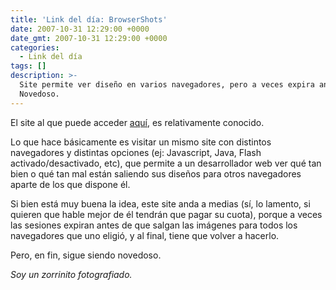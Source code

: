 ```yaml
---
title: 'Link del día: BrowserShots'
date: 2007-10-31 12:29:00 +0000
date_gmt: 2007-10-31 12:29:00 +0000
categories:
  - Link del día
tags: []
description: >-
  Site permite ver diseño en varios navegadores, pero a veces expira antes.
  Novedoso.
---
```



El site al que puede acceder [aquí](http://browsershots.org/), es relativamente conocido.

Lo que hace básicamente es visitar un mismo site con distintos navegadores y distintas opciones (ej: Javascript, Java, Flash activado/desactivado, etc), que permite a un desarrollador web ver qué tan bien o qué tan mal están saliendo sus diseños para otros navegadores aparte de los que dispone él.

Si bien está muy buena la idea, este site anda a medias (sí, lo lamento, si quieren que hable mejor de él tendrán que pagar su cuota), porque a veces las sesiones expiran antes de que salgan las imágenes para todos los navegadores que uno eligió, y al final, tiene que volver a hacerlo.

Pero, en fin, sigue siendo novedoso.

_Soy un zorrinito fotografiado._
